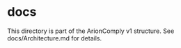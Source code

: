# docs
This directory is part of the ArionComply v1 structure. See docs/Architecture.md for details.
